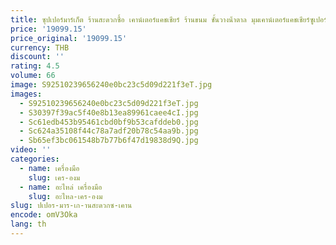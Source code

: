 ```yaml
---
title: ซุปเปอร์มาร์เก็ต ร้านสะดวกซื้อ เคาน์เตอร์แคชเชียร์ ร้านขนม ชั้นวางน้ําตาล มุมเคาน์เตอร์แคชเชียร์ซูเปอร์มาร์เก็ต
price: '19099.15'
price_original: '19099.15'
currency: THB
discount: ''
rating: 4.5
volume: 66
image: S92510239656240e0bc23c5d09d221f3eT.jpg
images:
  - S92510239656240e0bc23c5d09d221f3eT.jpg
  - S30397f39ac5f40e8b13ea89961caee4cI.jpg
  - Sc61edb453b95461cbd0bf9b53cafddeb0.jpg
  - Sc624a35108f44c78a7adf20b78c54aa9b.jpg
  - Sb65ef3bc061548b7b77b6f47d19838d9Q.jpg
video: ''
categories:
  - name: เครื่องมือ
    slug: เคร-องม
  - name: อะไหล่ เครื่องมือ
    slug: อะไหล-เคร-องม
slug: ปเปอร-มาร-เก-านสะดวกซ-เคาน
encode: omV3Oka
lang: th
---
```

  